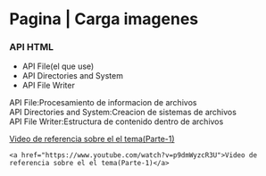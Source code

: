 <html>
    <h1>Pagina | Carga imagenes</h1>
    <h3>API HTML</h3>
    <ul>
        <li>API File(el que use)</li>
        <li>API Directories and System</li>
        <li>API File Writer</li>
    </ul>
    <p>
        API File:Procesamiento de informacion de archivos<br>
        API Directories and System:Creacion de sistemas de archivos<br>
        API File Writer:Estructura de contenido dentro de archivos<br>
    </p>
    <a href="https://www.youtube.com/watch?v=3MG-fhHcNTM">Video de referencia sobre el el tema(Parte-1)</a>
    
    <a href="https://www.youtube.com/watch?v=p9dmWyzcR3U">Video de referencia sobre el el tema(Parte-1)</a>
</html>
